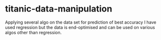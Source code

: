# titanic-data-manipulation
Applying several algo on the data set for prediction of best accuracy
I have used regression but the data is end-optimised and can be used on various algos other than regression.
